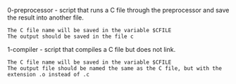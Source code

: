 0-preprocessor - script that runs a C file through the preprocessor and save the result into another file.

    The C file name will be saved in the variable $CFILE
    The output should be saved in the file c
1-compiler - script that compiles a C file but does not link.

    The C file name will be saved in the variable $CFILE
    The output file should be named the same as the C file, but with the extension .o instead of .c
